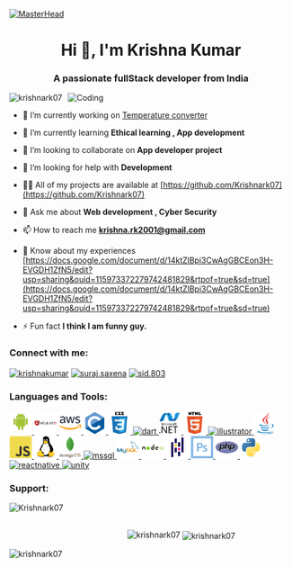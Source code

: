
[![MasterHead](https://mir-s3-cdn-cf.behance.net/project_modules/max_1200/79731568097599.5b50bca477735.jpg)](https://codegrills.in)

<h1 align="center">Hi 👋, I'm Krishna Kumar</h1>
<h3 align="center">A passionate fullStack developer from India</h3>
<img align="right" alt="Coding" width="400" src="https://media.tenor.com/rePDfDWO3XoAAAAd/hacking.gif">

<p align="left"> <img src="https://komarev.com/ghpvc/?username=krishnark07&label=Profile%20views&color=0e75b6&style=flat" alt="krishnark07" /> </p>

- 🔭 I’m currently working on [Temperature converter](https://www.linkedin.com/posts/krishna-kumar-77606b253_task1-project-activity-7117930083960430592-aFFc?utm_source=share&utm_medium=member_desktop)

- 🌱 I’m currently learning **Ethical learning , App development**

- 👯 I’m looking to collaborate on **App developer project**

- 🤝 I’m looking for help with **Development**

- 👨‍💻 All of my projects are available at [https://github.com/Krishnark07](https://github.com/Krishnark07)

- 💬 Ask me about **Web development , Cyber Security**

- 📫 How to reach me **krishna.rk2001@gmail.com**

- 📄 Know about my experiences [https://docs.google.com/document/d/14ktZlBpi3CwAgGBCEon3H-EVGDH1ZfN5/edit?usp=sharing&ouid=115973372279742481829&rtpof=true&sd=true](https://docs.google.com/document/d/14ktZlBpi3CwAgGBCEon3H-EVGDH1ZfN5/edit?usp=sharing&ouid=115973372279742481829&rtpof=true&sd=true)

- ⚡ Fun fact **I think I am funny guy.**

<h3 align="left">Connect with me:</h3>
<p align="left">
<a href="https://linkedin.com/in/krishnakumar" target="blank"><img align="center" src="https://raw.githubusercontent.com/rahuldkjain/github-profile-readme-generator/master/src/images/icons/Social/linked-in-alt.svg" alt="krishnakumar" height="30" width="40" /></a>
<a href="https://www.facebook.com/suraj.saxena.18659041" target="blank"><img align="center" src="https://raw.githubusercontent.com/rahuldkjain/github-profile-readme-generator/master/src/images/icons/Social/facebook.svg" alt="suraj.saxena" height="30" width="40" /></a>
<a href="https://instagram.com/sid.803" target="blank"><img align="center" src="https://raw.githubusercontent.com/rahuldkjain/github-profile-readme-generator/master/src/images/icons/Social/instagram.svg" alt="sid.803" height="30" width="40" /></a>
</p>

<h3 align="left">Languages and Tools:</h3>
<p align="left"> <a href="https://developer.android.com" target="_blank" rel="noreferrer"> <img src="https://raw.githubusercontent.com/devicons/devicon/master/icons/android/android-original-wordmark.svg" alt="android" width="40" height="40"/> </a> <a href="https://angular.io" target="_blank" rel="noreferrer"> <img src="https://raw.githubusercontent.com/devicons/devicon/master/icons/angularjs/angularjs-original-wordmark.svg" alt="angularjs" width="40" height="40"/> </a> <a href="https://aws.amazon.com" target="_blank" rel="noreferrer"> <img src="https://raw.githubusercontent.com/devicons/devicon/master/icons/amazonwebservices/amazonwebservices-original-wordmark.svg" alt="aws" width="40" height="40"/> </a> <a href="https://www.cprogramming.com/" target="_blank" rel="noreferrer"> <img src="https://raw.githubusercontent.com/devicons/devicon/master/icons/c/c-original.svg" alt="c" width="40" height="40"/> </a> <a href="https://www.w3schools.com/css/" target="_blank" rel="noreferrer"> <img src="https://raw.githubusercontent.com/devicons/devicon/master/icons/css3/css3-original-wordmark.svg" alt="css3" width="40" height="40"/> </a> <a href="https://dart.dev" target="_blank" rel="noreferrer"> <img src="https://www.vectorlogo.zone/logos/dartlang/dartlang-icon.svg" alt="dart" width="40" height="40"/> </a> <a href="https://dotnet.microsoft.com/" target="_blank" rel="noreferrer"> <img src="https://raw.githubusercontent.com/devicons/devicon/master/icons/dot-net/dot-net-original-wordmark.svg" alt="dotnet" width="40" height="40"/> </a> <a href="https://www.w3.org/html/" target="_blank" rel="noreferrer"> <img src="https://raw.githubusercontent.com/devicons/devicon/master/icons/html5/html5-original-wordmark.svg" alt="html5" width="40" height="40"/> </a> <a href="https://www.adobe.com/in/products/illustrator.html" target="_blank" rel="noreferrer"> <img src="https://www.vectorlogo.zone/logos/adobe_illustrator/adobe_illustrator-icon.svg" alt="illustrator" width="40" height="40"/> </a> <a href="https://www.java.com" target="_blank" rel="noreferrer"> <img src="https://raw.githubusercontent.com/devicons/devicon/master/icons/java/java-original.svg" alt="java" width="40" height="40"/> </a> <a href="https://developer.mozilla.org/en-US/docs/Web/JavaScript" target="_blank" rel="noreferrer"> <img src="https://raw.githubusercontent.com/devicons/devicon/master/icons/javascript/javascript-original.svg" alt="javascript" width="40" height="40"/> </a> <a href="https://www.linux.org/" target="_blank" rel="noreferrer"> <img src="https://raw.githubusercontent.com/devicons/devicon/master/icons/linux/linux-original.svg" alt="linux" width="40" height="40"/> </a> <a href="https://www.mongodb.com/" target="_blank" rel="noreferrer"> <img src="https://raw.githubusercontent.com/devicons/devicon/master/icons/mongodb/mongodb-original-wordmark.svg" alt="mongodb" width="40" height="40"/> </a> <a href="https://www.microsoft.com/en-us/sql-server" target="_blank" rel="noreferrer"> <img src="https://www.svgrepo.com/show/303229/microsoft-sql-server-logo.svg" alt="mssql" width="40" height="40"/> </a> <a href="https://www.mysql.com/" target="_blank" rel="noreferrer"> <img src="https://raw.githubusercontent.com/devicons/devicon/master/icons/mysql/mysql-original-wordmark.svg" alt="mysql" width="40" height="40"/> </a> <a href="https://nodejs.org" target="_blank" rel="noreferrer"> <img src="https://raw.githubusercontent.com/devicons/devicon/master/icons/nodejs/nodejs-original-wordmark.svg" alt="nodejs" width="40" height="40"/> </a> <a href="https://pandas.pydata.org/" target="_blank" rel="noreferrer"> <img src="https://raw.githubusercontent.com/devicons/devicon/2ae2a900d2f041da66e950e4d48052658d850630/icons/pandas/pandas-original.svg" alt="pandas" width="40" height="40"/> </a> <a href="https://www.photoshop.com/en" target="_blank" rel="noreferrer"> <img src="https://raw.githubusercontent.com/devicons/devicon/master/icons/photoshop/photoshop-line.svg" alt="photoshop" width="40" height="40"/> </a> <a href="https://www.php.net" target="_blank" rel="noreferrer"> <img src="https://raw.githubusercontent.com/devicons/devicon/master/icons/php/php-original.svg" alt="php" width="40" height="40"/> </a> <a href="https://www.python.org" target="_blank" rel="noreferrer"> <img src="https://raw.githubusercontent.com/devicons/devicon/master/icons/python/python-original.svg" alt="python" width="40" height="40"/> </a> <a href="https://reactnative.dev/" target="_blank" rel="noreferrer"> <img src="https://reactnative.dev/img/header_logo.svg" alt="reactnative" width="40" height="40"/> </a> <a href="https://unity.com/" target="_blank" rel="noreferrer"> <img src="https://www.vectorlogo.zone/logos/unity3d/unity3d-icon.svg" alt="unity" width="40" height="40"/> </a> </p>

<h3 align="left">Support:</h3>
<p><a href="https://www.buymeacoffee.com/Krishnark07"> <img align="left" src="https://cdn.buymeacoffee.com/buttons/v2/default-yellow.png" height="50" width="210" alt="Krishnark07" /></a></p><br><br>

<p><img align="left" src="https://github-readme-stats.vercel.app/api/top-langs?username=krishnark07&show_icons=true&locale=en&layout=compact" alt="krishnark07" /></p>

<p>&nbsp;<img align="center" src="https://github-readme-stats.vercel.app/api?username=krishnark07&show_icons=true&locale=en" alt="krishnark07" /></p>

<p><img align="center" src="https://github-readme-streak-stats.herokuapp.com/?user=krishnark07&" alt="krishnark07" /></p>
